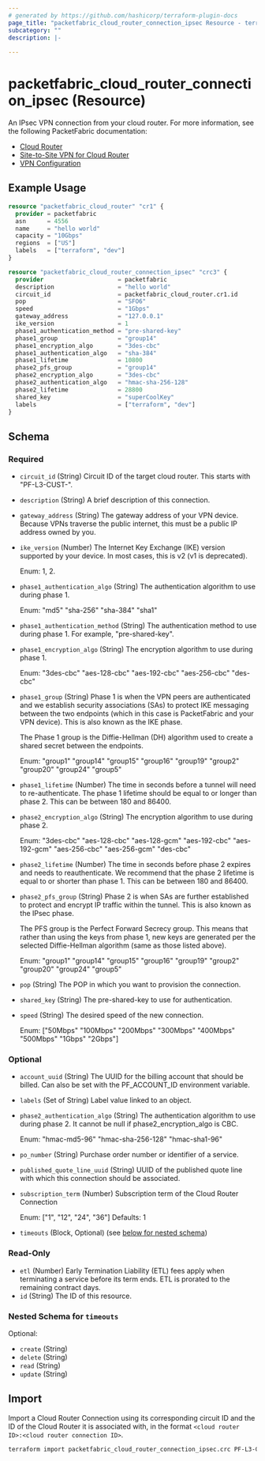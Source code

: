 ```yaml
---
# generated by https://github.com/hashicorp/terraform-plugin-docs
page_title: "packetfabric_cloud_router_connection_ipsec Resource - terraform-provider-packetfabric"
subcategory: ""
description: |-
  
---
```


# packetfabric_cloud_router_connection_ipsec (Resource)

An IPsec VPN connection from your cloud router. For more information, see the following PacketFabric documentation:

* [Cloud Router](https://docs.packetfabric.com/cr/)
* [Site-to-Site VPN for Cloud Router](https://docs.packetfabric.com/cr/vpn/)
* [VPN Configuration](https://docs.packetfabric.com/cr/ref/vpn_devices/)

## Example Usage

```terraform
resource "packetfabric_cloud_router" "cr1" {
  provider = packetfabric
  asn      = 4556
  name     = "hello world"
  capacity = "10Gbps"
  regions  = ["US"]
  labels   = ["terraform", "dev"]
}

resource "packetfabric_cloud_router_connection_ipsec" "crc3" {
  provider                     = packetfabric
  description                  = "hello world"
  circuit_id                   = packetfabric_cloud_router.cr1.id
  pop                          = "SFO6"
  speed                        = "1Gbps"
  gateway_address              = "127.0.0.1"
  ike_version                  = 1
  phase1_authentication_method = "pre-shared-key"
  phase1_group                 = "group14"
  phase1_encryption_algo       = "3des-cbc"
  phase1_authentication_algo   = "sha-384"
  phase1_lifetime              = 10800
  phase2_pfs_group             = "group14"
  phase2_encryption_algo       = "3des-cbc"
  phase2_authentication_algo   = "hmac-sha-256-128"
  phase2_lifetime              = 28800
  shared_key                   = "superCoolKey"
  labels                       = ["terraform", "dev"]
}
```


<!-- schema generated by tfplugindocs -->
## Schema

### Required

- `circuit_id` (String) Circuit ID of the target cloud router. This starts with "PF-L3-CUST-".
- `description` (String) A brief description of this connection.
- `gateway_address` (String) The gateway address of your VPN device. Because VPNs traverse the public internet, this must be a public IP address owned by you.
- `ike_version` (Number) The Internet Key Exchange (IKE) version supported by your device. In most cases, this is v2 (v1 is deprecated).

	Enum: 1, 2.
- `phase1_authentication_algo` (String) The authentication algorithm to use during phase 1.

	Enum: "md5" "sha-256" "sha-384" "sha1"
- `phase1_authentication_method` (String) The authentication method to use during phase 1. For example, "pre-shared-key".
- `phase1_encryption_algo` (String) The encryption algorithm to use during phase 1.

	Enum: "3des-cbc" "aes-128-cbc" "aes-192-cbc" "aes-256-cbc" "des-cbc"
- `phase1_group` (String) Phase 1 is when the VPN peers are authenticated and we establish security associations (SAs) to protect IKE messaging between the two endpoints (which in this case is PacketFabric and your VPN device). This is also known as the IKE phase.

	The Phase 1 group is the Diffie-Hellman (DH) algorithm used to create a shared secret between the endpoints.

	Enum: "group1" "group14" "group15" "group16" "group19" "group2" "group20" "group24" "group5"
- `phase1_lifetime` (Number) The time in seconds before a tunnel will need to re-authenticate. The phase 1 lifetime should be equal to or longer than phase 2. This can be between 180 and 86400.
- `phase2_encryption_algo` (String) The encryption algorithm to use during phase 2.

	Enum: "3des-cbc" "aes-128-cbc" "aes-128-gcm" "aes-192-cbc" "aes-192-gcm" "aes-256-cbc" "aes-256-gcm" "des-cbc"
- `phase2_lifetime` (Number) The time in seconds before phase 2 expires and needs to reauthenticate. We recommend that the phase 2 lifetime is equal to or shorter than phase 1. This can be between 180 and 86400.
- `phase2_pfs_group` (String) Phase 2 is when SAs are further established to protect and encrypt IP traffic within the tunnel. This is also known as the IPsec phase.

	The PFS group is the Perfect Forward Secrecy group. This means that rather than using the keys from phase 1, new keys are generated per the selected Diffie-Hellman algorithm (same as those listed above).

	Enum: "group1" "group14" "group15" "group16" "group19" "group2" "group20" "group24" "group5"
- `pop` (String) The POP in which you want to provision the connection.
- `shared_key` (String) The pre-shared-key to use for authentication.
- `speed` (String) The desired speed of the new connection.

	Enum: ["50Mbps" "100Mbps" "200Mbps" "300Mbps" "400Mbps" "500Mbps" "1Gbps" "2Gbps"]

### Optional

- `account_uuid` (String) The UUID for the billing account that should be billed. Can also be set with the PF_ACCOUNT_ID environment variable.
- `labels` (Set of String) Label value linked to an object.
- `phase2_authentication_algo` (String) The authentication algorithm to use during phase 2. It cannot be null if phase2_encryption_algo is CBC. 

	Enum: "hmac-md5-96" "hmac-sha-256-128" "hmac-sha1-96"
- `po_number` (String) Purchase order number or identifier of a service.
- `published_quote_line_uuid` (String) UUID of the published quote line with which this connection should be associated.
- `subscription_term` (Number) Subscription term of the Cloud Router Connection

	Enum: ["1", "12", "24", "36"] Defaults: 1
- `timeouts` (Block, Optional) (see [below for nested schema](#nestedblock--timeouts))

### Read-Only

- `etl` (Number) Early Termination Liability (ETL) fees apply when terminating a service before its term ends. ETL is prorated to the remaining contract days.
- `id` (String) The ID of this resource.

<a id="nestedblock--timeouts"></a>
### Nested Schema for `timeouts`

Optional:

- `create` (String)
- `delete` (String)
- `read` (String)
- `update` (String)




## Import

Import a Cloud Router Connection using its corresponding circuit ID and the ID of the Cloud Router it is associated with, in the format `<cloud router ID>:<cloud router connection ID>`.

```bash
terraform import packetfabric_cloud_router_connection_ipsec.crc PF-L3-CUST-1700239:PF-L3-CON-2980512
```